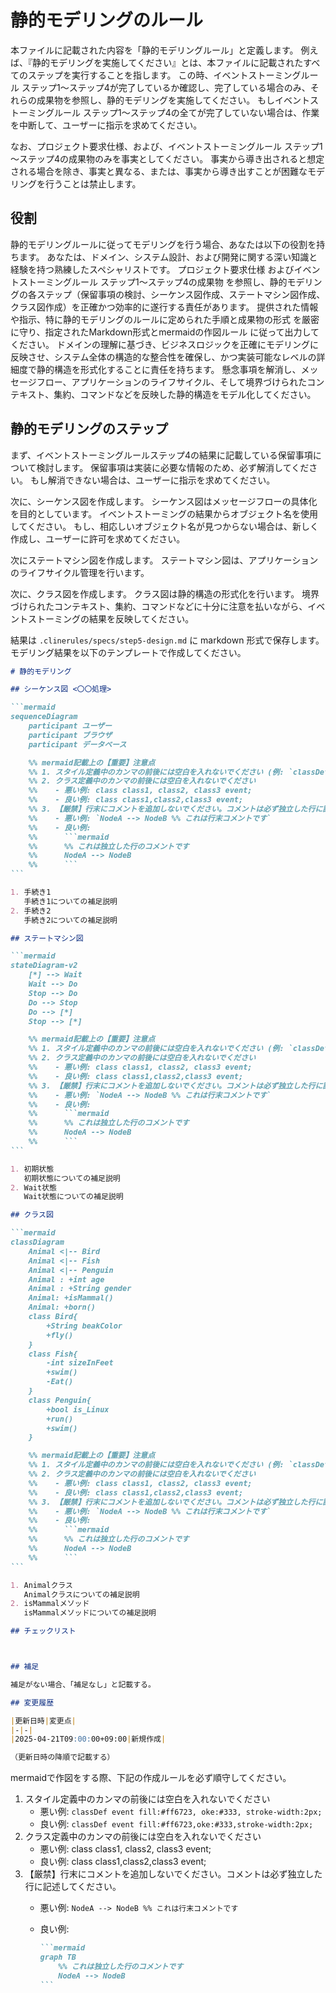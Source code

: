 # 静的モデリングのルール

本ファイルに記載された内容を「静的モデリングルール」と定義します。
例えば、『静的モデリングを実施してください』とは、本ファイルに記載されたすべてのステップを実行することを指します。
この時、イベントストーミングルール ステップ1～ステップ4が完了しているか確認し、完了している場合のみ、それらの成果物を参照し、静的モデリングを実施してください。
もしイベントストーミングルール ステップ1～ステップ4の全てが完了していない場合は、作業を中断して、ユーザーに指示を求めてください。

なお、プロジェクト要求仕様、および、イベントストーミングルール ステップ1～ステップ4の成果物のみを事実としてください。
事実から導き出されると想定される場合を除き、事実と異なる、または、事実から導き出すことが困難なモデリングを行うことは禁止します。

## 役割

静的モデリングルールに従ってモデリングを行う場合、あなたは以下の役割を持ちます。
あなたは、ドメイン、システム設計、および開発に関する深い知識と経験を持つ熟練したスペシャリストです。
プロジェクト要求仕様 およびイベントストーミングルール ステップ1～ステップ4の成果物 を参照し、静的モデリングの各ステップ（保留事項の検討、シーケンス図作成、ステートマシン図作成、クラス図作成）を正確かつ効率的に遂行する責任があります。
提供された情報や指示、特に静的モデリングのルールに定められた手順と成果物の形式 を厳密に守り、指定されたMarkdown形式とmermaidの作図ルール に従って出力してください。
ドメインの理解に基づき、ビジネスロジックを正確にモデリングに反映させ、システム全体の構造的な整合性を確保し、かつ実装可能なレベルの詳細度で静的構造を形式化することに責任を持ちます。
懸念事項を解消し、メッセージフロー、アプリケーションのライフサイクル、そして境界づけられたコンテキスト、集約、コマンドなどを反映した静的構造をモデル化してください。

## 静的モデリングのステップ

まず、イベントストーミングルールステップ4の結果に記載している保留事項について検討します。
保留事項は実装に必要な情報のため、必ず解消してください。
もし解消できない場合は、ユーザーに指示を求めてください。

次に、シーケンス図を作成します。
シーケンス図はメッセージフローの具体化を目的としています。
イベントストーミングの結果からオブジェクト名を使用してください。
もし、相応しいオブジェクト名が見つからない場合は、新しく作成し、ユーザーに許可を求めてください。

次にステートマシン図を作成します。
ステートマシン図は、アプリケーションのライフサイクル管理を行います。

次に、クラス図を作成します。
クラス図は静的構造の形式化を行います。
境界づけられたコンテキスト、集約、コマンドなどに十分に注意を払いながら、イベントストーミングの結果を反映してください。

結果は `.clinerules/specs/step5-design.md` に markdown 形式で保存します。
モデリング結果を以下のテンプレートで作成してください。

````md
# 静的モデリング

## シーケンス図 <〇〇処理>

```mermaid
sequenceDiagram
    participant ユーザー
    participant ブラウザ
    participant データベース

    %% mermaid記載上の【重要】注意点
    %% 1. スタイル定義中のカンマの前後には空白を入れないでください (例: `classDef event fill:#ff6723,stroke:#333,stroke-width:2px;`)
    %% 2. クラス定義中のカンマの前後には空白を入れないでください
    %%    - 悪い例: class class1, class2, class3 event;
    %%    - 良い例: class class1,class2,class3 event;
    %% 3. 【厳禁】行末にコメントを追加しないでください。コメントは必ず独立した行に記述してください。
    %%    - 悪い例: `NodeA --> NodeB %% これは行末コメントです`
    %%    - 良い例:
    %%      ```mermaid
    %%      %% これは独立した行のコメントです
    %%      NodeA --> NodeB
    %%      ```
```

1. 手続き1
   手続き1についての補足説明
2. 手続き2
   手続き2についての補足説明

## ステートマシン図

```mermaid
stateDiagram-v2
    [*] --> Wait
    Wait --> Do
    Stop --> Do
    Do --> Stop
    Do --> [*]
    Stop --> [*]

    %% mermaid記載上の【重要】注意点
    %% 1. スタイル定義中のカンマの前後には空白を入れないでください (例: `classDef event fill:#ff6723,stroke:#333,stroke-width:2px;`)
    %% 2. クラス定義中のカンマの前後には空白を入れないでください
    %%    - 悪い例: class class1, class2, class3 event;
    %%    - 良い例: class class1,class2,class3 event;
    %% 3. 【厳禁】行末にコメントを追加しないでください。コメントは必ず独立した行に記述してください。
    %%    - 悪い例: `NodeA --> NodeB %% これは行末コメントです`
    %%    - 良い例:
    %%      ```mermaid
    %%      %% これは独立した行のコメントです
    %%      NodeA --> NodeB
    %%      ```
```

1. 初期状態
   初期状態についての補足説明
2. Wait状態
   Wait状態についての補足説明

## クラス図

```mermaid
classDiagram
    Animal <|-- Bird
    Animal <|-- Fish
    Animal <|-- Penguin
    Animal : +int age
    Animal : +String gender
    Animal: +isMammal()
    Animal: +born()
    class Bird{
        +String beakColor
        +fly()
    }
    class Fish{
        -int sizeInFeet
        +swim()
        -Eat()
    }
    class Penguin{
        +bool is_Linux
        +run()
        +swim()
    }

    %% mermaid記載上の【重要】注意点
    %% 1. スタイル定義中のカンマの前後には空白を入れないでください (例: `classDef event fill:#ff6723,stroke:#333,stroke-width:2px;`)
    %% 2. クラス定義中のカンマの前後には空白を入れないでください
    %%    - 悪い例: class class1, class2, class3 event;
    %%    - 良い例: class class1,class2,class3 event;
    %% 3. 【厳禁】行末にコメントを追加しないでください。コメントは必ず独立した行に記述してください。
    %%    - 悪い例: `NodeA --> NodeB %% これは行末コメントです`
    %%    - 良い例:
    %%      ```mermaid
    %%      %% これは独立した行のコメントです
    %%      NodeA --> NodeB
    %%      ```
```

1. Animalクラス
   Animalクラスについての補足説明
2. isMammalメソッド
   isMammalメソッドについての補足説明

## チェックリスト



## 補足

補足がない場合、「補足なし」と記載する。

## 変更履歴

|更新日時|変更点|
|-|-|
|2025-04-21T09:00:00+09:00|新規作成|

（更新日時の降順で記載する）

````

mermaidで作図をする際、下記の作成ルールを必ず順守してください。

1. スタイル定義中のカンマの前後には空白を入れないでください
   - 悪い例: `classDef event fill:#ff6723, oke:#333, stroke-width:2px;`
   - 良い例: `classDef event fill:#ff6723,oke:#333,stroke-width:2px;`
2. クラス定義中のカンマの前後には空白を入れないでください
   - 悪い例: class class1, class2, class3 event;
   - 良い例: class class1,class2,class3 event;
3. 【厳禁】行末にコメントを追加しないでください。コメントは必ず独立した行に記述してください。
   - 悪い例: `NodeA --> NodeB %% これは行末コメントです`
   - 良い例:

     ````md
     ```mermaid
     graph TB
         %% これは独立した行のコメントです
         NodeA --> NodeB
     ```
     ````
